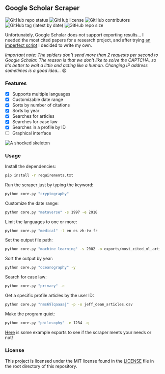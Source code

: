 ## Google Scholar Scraper

![GitHub repo status](https://img.shields.io/badge/status-active-green?style=flat)
![GitHub license](https://img.shields.io/github/license/sheikhartin/google-scholar-scraper)
![GitHub contributors](https://img.shields.io/github/contributors/sheikhartin/google-scholar-scraper)
![GitHub tag (latest by date)](https://img.shields.io/github/v/tag/sheikhartin/google-scholar-scraper)
![GitHub repo size](https://img.shields.io/github/repo-size/sheikhartin/google-scholar-scraper)

Unfortunately, Google Scholar does not support exporting results... I needed the most cited papers for a research project, and after trying [an imperfect script](https://github.com/wittmannf/sort-google-scholar) I decided to write my own. <!-- Therefore, perfectionist is the philosophy of the project :see_no_evil: -->

_Important note: The spiders don't send more than 2 requests per second to Google Scholar. The reason is that we don't like to solve the CAPTCHA, so it's better to wait a little and acting like a human. Changing IP address sometimes is a good idea..._ :weary:

### Features

- [x] Supports multiple languages
- [x] Customizable date range
- [x] Sorts by number of citations
- [x] Sorts by year
- [x] Searches for articles
- [x] Searches for case law
- [x] Searches in a profile by ID
- [ ] Graphical interface

![A shocked skeleton](https://media.giphy.com/media/MuTenSRsJ7TQQ/giphy.gif)

### Usage

Install the dependencies:

```bash
pip install -r requirements.txt
```

Run the scraper just by typing the keyword:

```bash
python core.py "cryptography"
```

Customize the date range:

```bash
python core.py "metaverse" -s 1997 -e 2018
```

Limit the languages to one or more:

```bash
python core.py "medical" -l en es zh-tw fr
```

Set the output file path:

```bash
python core.py "machine learning" -s 2002 -o exports/most_cited_ml_articles_since_2002.csv
```

Sort the output by year:

```bash
python core.py "oceanography" -y
```

Search for case law:

```bash
python core.py "privacy" -c
```

Get a specific profile articles by the user ID:

```bash
python core.py "nms69lqaaaaj" -p -o jeff_dean_articles.csv
```

Make the program quiet:

```bash
python core.py "philosophy" -e 1234 -q
```

[Here](exports) is some example exports to see if the scraper meets your needs or not!

### License

This project is licensed under the MIT license found in the [LICENSE](LICENSE) file in the root directory of this repository.
